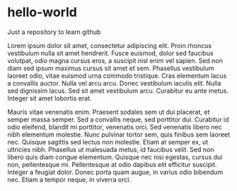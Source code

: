 # hello-world
Just a repository to learn github

Lorem ipsum dolor sit amet, consectetur adipiscing elit. Proin rhoncus vestibulum nulla sit amet hendrerit. Fusce euismod, dolor sed faucibus volutpat, odio magna cursus eros, a suscipit nisl enim vel sapien. Sed non diam sed ipsum maximus cursus sit amet et sem. Phasellus vestibulum laoreet odio, vitae euismod urna commodo tristique. Cras elementum lacus a convallis auctor. Nulla vel arcu arcu. Donec vestibulum iaculis elit. Nulla sed dignissim lacus. Sed sit amet vestibulum arcu. Curabitur eu ante metus. Integer sit amet lobortis erat.

Mauris vitae venenatis enim. Praesent sodales sem ut dui placerat, et semper massa semper. Sed a convallis neque, sed porttitor dui. Curabitur id odio eleifend, blandit mi porttitor, venenatis orci. Sed venenatis libero nec nibh elementum molestie. Nunc pulvinar tortor sem, quis finibus sem laoreet nec. Quisque sagittis sed lectus non molestie. Etiam at semper ex, ut ultricies nibh. Phasellus ut malesuada metus, id faucibus velit. Sed non libero quis diam congue elementum. Quisque nec nisi egestas, cursus dui non, pellentesque mi. Pellentesque at odio dapibus elit efficitur suscipit. Integer a feugiat dolor. Donec porta quam augue, in varius odio bibendum nec. Etiam a tempor neque, in viverra orci.
